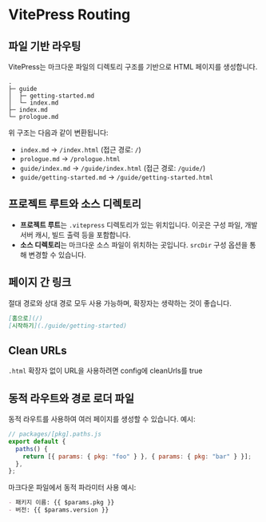 # VitePress Routing

## 파일 기반 라우팅

VitePress는 마크다운 파일의 디렉토리 구조를 기반으로 HTML 페이지를 생성합니다.

```
.
├─ guide
│  ├─ getting-started.md
│  └─ index.md
├─ index.md
└─ prologue.md
```

위 구조는 다음과 같이 변환됩니다:

- `index.md` -> `/index.html` (접근 경로: `/`)
- `prologue.md` -> `/prologue.html`
- `guide/index.md` -> `/guide/index.html` (접근 경로: `/guide/`)
- `guide/getting-started.md` -> `/guide/getting-started.html`

## 프로젝트 루트와 소스 디렉토리

- **프로젝트 루트**는 `.vitepress` 디렉토리가 있는 위치입니다. 이곳은 구성 파일, 개발 서버 캐시, 빌드 출력 등을 포함합니다.
- **소스 디렉토리**는 마크다운 소스 파일이 위치하는 곳입니다. `srcDir` 구성 옵션을 통해 변경할 수 있습니다.

## 페이지 간 링크

절대 경로와 상대 경로 모두 사용 가능하며, 확장자는 생략하는 것이 좋습니다.

```markdown
[홈으로](/)
[시작하기](./guide/getting-started)
```

## Clean URLs

`.html` 확장자 없이 URL을 사용하려면 config에 cleanUrls를 true

## 동적 라우트와 경로 로더 파일

동적 라우트를 사용하여 여러 페이지를 생성할 수 있습니다. 예시:

```javascript
// packages/[pkg].paths.js
export default {
  paths() {
    return [{ params: { pkg: "foo" } }, { params: { pkg: "bar" } }];
  },
};
```

마크다운 파일에서 동적 파라미터 사용 예시:

```markdown
- 패키지 이름: {{ $params.pkg }}
- 버전: {{ $params.version }}
```
